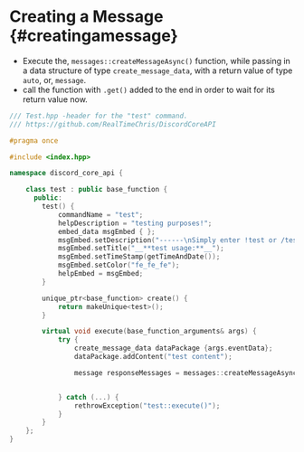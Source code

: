 Creating a Message {#creatingamessage}
============
- Execute the, `messages::createMessageAsync()` function, while passing in a data structure of type `create_message_data`, with a return value of type `auto`, or, `message`.
- call the function with `.get()` added to the end in order to wait for its return value now.

```cpp
/// Test.hpp -header for the "test" command.
/// https://github.com/RealTimeChris/DiscordCoreAPI

#pragma once

#include <index.hpp>

namespace discord_core_api {

	class test : public base_function {
	  public:
		test() {
			commandName = "test";
			helpDescription = "testing purposes!";
			embed_data msgEmbed { };
			msgEmbed.setDescription("------\nSimply enter !test or /test!\n------");
			msgEmbed.setTitle("__**test usage:**__");
			msgEmbed.setTimeStamp(getTimeAndDate());
			msgEmbed.setColor("fe_fe_fe");
			helpEmbed = msgEmbed;
		}

		unique_ptr<base_function> create() {
			return makeUnique<test>();
		}

		virtual void execute(base_function_arguments& args) {
			try {
				create_message_data dataPackage {args.eventData};
				dataPackage.addContent("test content");

				message responseMessages = messages::createMessageAsync(const& dataPackage).get();


			} catch (...) {
				rethrowException("test::execute()");
			}
		}
	};
}
```
